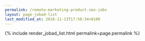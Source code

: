 ```yaml
---
permalink: /remote-marketing-product-seo-jobs
layout: page-jobad-list
last_modified_at: 2018-11-13T17:50:34+0100
---
```

{% include render_jobad_list.html permalink=page.permalink %}
